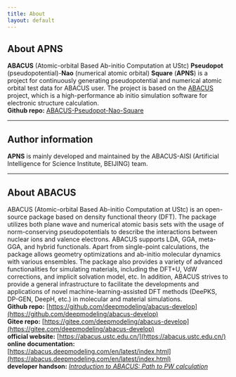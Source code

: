 ```yaml
---
title: About
layout: default
---
```


## About APNS
**ABACUS** (Atomic-orbital Based Ab-initio Computation at UStc) **Pseudopot** (pseudopotential)-**Nao** (numerical atomic orbital) **Square** (**APNS**) is a project for continuously generating pseudopotential and numerical atomic orbital test data for ABACUS user. The project is based on the [ABACUS](https://github.com/deepmodeling/abacus-develop) project, which is a high-performance ab initio simulation software for electronic structure calculation.  
**Github repo:** [ABACUS-Pseudopot-Nao-Square](https://github.com/kirk0830/ABACUS-Pseudopot-Nao-Square)  

----

## Author information  
**APNS** is mainly developed and maintained by the ABACUS-AISI (Artificial Intelligence for Science Institute, BEIJING) team.

----

## About ABACUS
ABACUS (Atomic-orbital Based Ab-initio Computation at UStc) is an open-source package based on density functional theory (DFT). The package utilizes both plane wave and numerical atomic basis sets with the usage of norm-conserving pseudopotentials to describe the interactions between nuclear ions and valence electrons. ABACUS supports LDA, GGA, meta-GGA, and hybrid functionals. Apart from single-point calculations, the package allows geometry optimizations and ab-initio molecular dynamics with various ensembles. The package also provides a variety of advanced functionalities for simulating materials, including the DFT+U, VdW corrections, and implicit solvation model, etc. In addition, ABACUS strives to provide a general infrastructure to facilitate the developments and applications of novel machine-learning-assisted DFT methods (DeePKS, DP-GEN, DeepH, etc.) in molecular and material simulations.  
**Github repo:** [https://github.com/deepmodeling/abacus-develop](https://github.com/deepmodeling/abacus-develop)  
**Gitee repo:** [https://gitee.com/deepmodeling/abacus-develop](https://gitee.com/deepmodeling/abacus-develop)  
**official website:** [https://abacus.ustc.edu.cn/](https://abacus.ustc.edu.cn/)  
**online documentation:** [https://abacus.deepmodeling.com/en/latest/index.html](https://abacus.deepmodeling.com/en/latest/index.html)   
**developer handson:** [*Introduction to ABACUS: Path to PW calculation*](https://mcresearch.github.io/abacus-user-guide/develop-path1.html)   